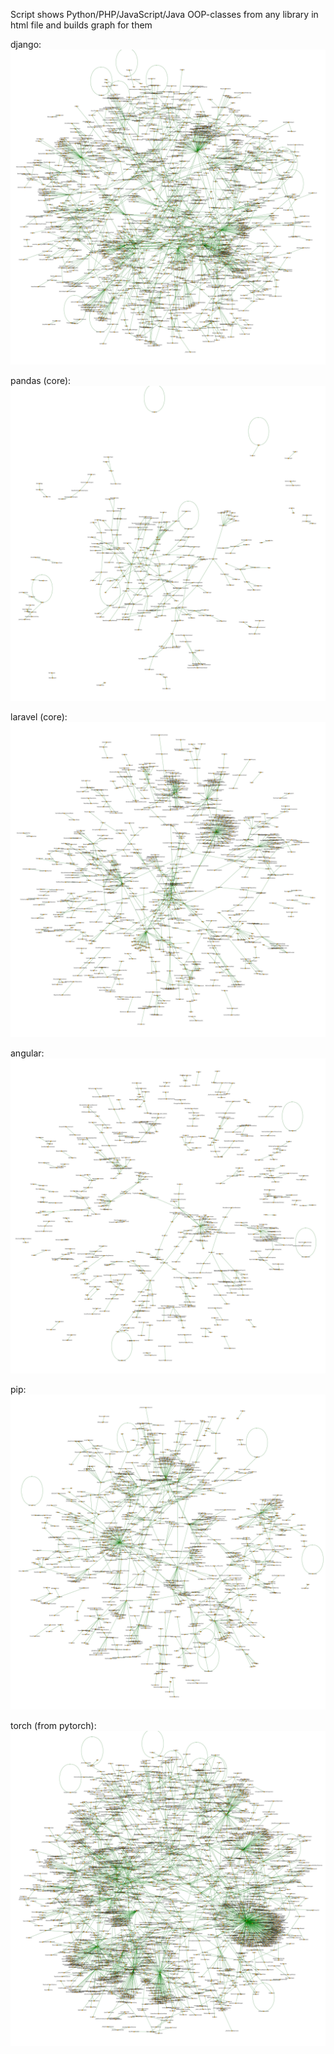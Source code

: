 Script shows Python/PHP/JavaScript/Java OOP-classes from any library in html file and builds graph for them
 
django:
![django](https://github.com/ksn38/graph_for_classes/blob/main/gallery/Django.jpg)
 
pandas (core):
![pandas](https://github.com/ksn38/graph_for_classes/blob/main/gallery/pandas-core.jpg)
 
laravel (core):
![laravel](https://github.com/ksn38/graph_for_classes/blob/main/gallery/laravel-core.jpg)
 
angular:
![angular](https://github.com/ksn38/graph_for_classes/blob/main/gallery/angular.jpg)
 
pip:
![pip](https://github.com/ksn38/graph_for_classes/blob/main/gallery/pip.jpg)
 
torch (from pytorch):
![torch](https://github.com/ksn38/graph_for_classes/blob/main/gallery/torch.jpg)
